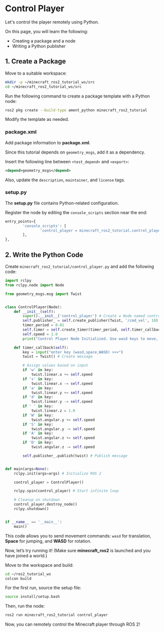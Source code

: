 # Control Player

Let's control the player remotely using Python.

On this page, you will learn the following:

* Creating a package and a node
* Writing a Python publisher

## 1. Create a Package

Move to a suitable workspace:

```bash
mkdir -p ~/minecraft_ros2_tutorial_ws/src
cd ~/minecraft_ros2_tutorial_ws/src
```

Run the following command to create a package template with a Python node:

```bash
ros2 pkg create --build-type ament_python minecraft_ros2_tutorial
```

Modify the template as needed.

### package.xml

Add package information to **package.xml**.

Since this tutorial depends on `geometry_msgs`, add it as a dependency.

Insert the following line between `<test_depend>` and `<export>`:

```xml
<depend>geometry_msgs</depend>
```

Also, update the `description`, `maintainer`, and `license` tags.

### setup.py

The **setup.py** file contains Python-related configuration.

Register the node by editing the `console_scripts` section near the end:

```py
entry_points={
        'console_scripts': [
                'control_player = minecraft_ros2_tutorial.control_player:main',
        ],
},
```

## 2. Write the Python Code

Create `minecraft_ros2_tutorial/control_player.py` and add the following code:

```py
import rclpy
from rclpy.node import Node

from geometry_msgs.msg import Twist


class ControlPlayer(Node):
    def __init__(self):
        super().__init__('control_player') # Create a Node named control_player
        self.publisher_ = self.create_publisher(Twist, '/cmd_vel', 10) # Publisher for /cmd_vel
        timer_period = 0.01
        self.timer = self.create_timer(timer_period, self.timer_callback) # Call timer_callback every 0.01s
        self.speed = 1.0
        print("Control Player Node Initialized. Use wasd keys to move, Space to jump, WASD for rotation.")

    def timer_callback(self):
        key = input("enter key (wasd,space,WASD) >>>")
        twist = Twist() # Create message

        # Assign values based on input
        if 'w' in key:
            twist.linear.x += self.speed
        if 's' in key:
            twist.linear.x -= self.speed
        if 'a' in key:
            twist.linear.y += self.speed
        if 'd' in key:
            twist.linear.y -= self.speed
        if ' ' in key:
            twist.linear.z = 1.0
        if 'W' in key:
            twist.angular.y += self.speed
        if 'S' in key:
            twist.angular.y -= self.speed
        if 'A' in key:
            twist.angular.z += self.speed
        if 'D' in key:
            twist.angular.z -= self.speed

        self.publisher_.publish(twist) # Publish message


def main(args=None):
    rclpy.init(args=args) # Initialize ROS 2

    control_player = ControlPlayer()

    rclpy.spin(control_player) # Start infinite loop

    # Cleanup on shutdown
    control_player.destroy_node()
    rclpy.shutdown()


if __name__ == '__main__':
    main()
```

This code allows you to send movement commands: `wasd` for translation, **Space** for jumping, and **WASD** for rotation.

Now, let’s try running it! (Make sure **minecraft\_ros2** is launched and you have joined a world.)

Move to the workspace and build:

```bash
cd ~/ros2_tutorial_ws
colcon build
```

For the first run, source the setup file:

```bash
source install/setup.bash
```

Then, run the node:

```bash
ros2 run minecraft_ros2_tutorial control_player
```

Now, you can remotely control the Minecraft player through ROS 2!
